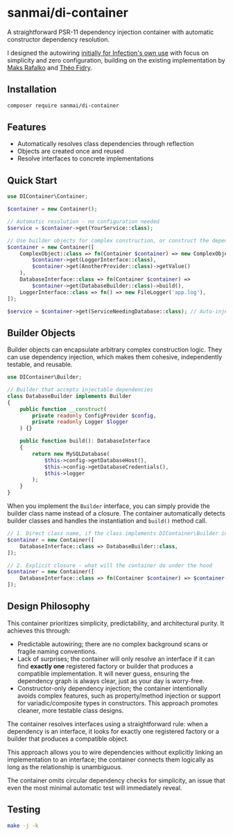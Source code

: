 # sanmai/di-container

A straightforward PSR-11 dependency injection container with automatic constructor dependency resolution.

I designed the autowiring [initially for Infection's own use](https://github.com/infection/infection/pull/2118) with focus on simplicity and zero configuration, building on the existing implementation by [Maks Rafalko](https://github.com/maks-rafalko) and [Théo Fidry](https://github.com/theofidry).

## Installation

```bash
composer require sanmai/di-container
```

## Features

- Automatically resolves class dependencies through reflection
- Objects are created once and reused
- Resolve interfaces to concrete implementations

## Quick Start

```php
use DIContainer\Container;

$container = new Container();

// Automatic resolution - no configuration needed
$service = $container->get(YourService::class);

// Use builder objects for complex construction, or construct the dependencies directly - your choice
$container = new Container([
    ComplexObject::class => fn(Container $container) => new ComplexObject(
        $container->get(LoggerInterface::class),
        $container->get(AnotherProvider::class)->getValue()
    ),
    DatabaseInterface::class => fn(Container $container) =>
        $container->get(DatabaseBuilder::class)->build(),
    LoggerInterface::class => fn() => new FileLogger('app.log'),
]);

$service = $container->get(ServiceNeedingDatabase::class); // Auto-injects database
```

## Builder Objects

Builder objects can encapsulate arbitrary complex construction logic. They can use dependency injection, which makes them cohesive, independently testable, and reusable.

```php
use DIContainer\Builder;

// Builder that accepts injectable dependencies
class DatabaseBuilder implements Builder
{
    public function __construct(
        private readonly ConfigProvider $config,
        private readonly Logger $logger
    ) {}

    public function build(): DatabaseInterface
    {
        return new MySQLDatabase(
            $this->config->getDatabaseHost(),
            $this->config->getDatabaseCredentials(),
            $this->logger
        );
    }
}
```

When you implement the `Builder` interface, you can simply provide the builder class name instead of a closure. The container automatically detects builder classes and handles the instantiation and `build()` method call.

```php
// 1. Direct class name, if the class implements DIContainer\Builder interface
$container = new Container([
    DatabaseInterface::class => DatabaseBuilder::class,
]);

// 2. Explicit closure - what will the container do under the hood
$container = new Container([
    DatabaseInterface::class => fn(Container $container) => $container->get(DatabaseBuilder::class)->build(),
]);
```

## Design Philosophy

This container prioritizes simplicity, predictability, and architectural purity. It achieves this through:

- Predictable autowiring; there are no complex background scans or fragile naming conventions.
- Lack of surprises; the container will only resolve an interface if it can find **exactly one** registered factory or builder that produces a compatible implementation. It will never guess, ensuring the dependency graph is always clear, just as your day is worry-free.
- Constructor-only dependency injection; the container intentionally avoids complex features, such as property/method injection or support for variadic/composite types in constructors. This approach promotes cleaner, more testable class designs.

The container resolves interfaces using a straightforward rule: when a dependency is an interface, it looks for exactly one registered factory or a builder that produces a compatible object.

This approach allows you to wire dependencies without explicitly linking an implementation to an interface; the container connects them logically as long as the relationship is unambiguous.

The container omits circular dependency checks for simplicity, an issue that even the most minimal automatic test will immediately reveal.

## Testing

```bash
make -j -k
```
